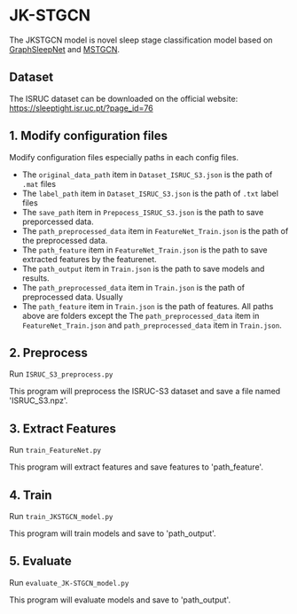 # JK-STGCN

The JKSTGCN model is novel sleep stage classification model based on [GraphSleepNet](https://github.com/ziyujia/GraphSleepNet) and [MSTGCN](https://github.com/ziyujia/MSTGCN).

## Dataset
The ISRUC dataset can be downloaded on the official website: https://sleeptight.isr.uc.pt/?page_id=76

## 1. Modify configuration files
Modify configuration files especially paths in each config files.
- The `original_data_path` item in `Dataset_ISRUC_S3.json` is the path of `.mat` files
- The `label_path` item in `Dataset_ISRUC_S3.json` is the path of `.txt` label files
- The `save_path` item in `Prepocess_ISRUC_S3.json` is the path to save preporcessed data.
- The `path_preprocessed_data` item in `FeatureNet_Train.json` is the path of the preprocessed data.
- The `path_feature` item in `FeatureNet_Train.json` is the path to save extracted features by the featurenet.
- The `path_output` item in `Train.json` is the path to save models and results.
- The `path_preprocessed_data` item in `Train.json` is the path of preprocessed data. Usually 
- The `path_feature` item  in `Train.json` is the path of features.
All paths above are folders except the The `path_preprocessed_data` item in `FeatureNet_Train.json` and `path_preprocessed_data` item in `Train.json`.

## 2. Preprocess
Run `ISRUC_S3_preprocess.py`

This program will preprocess the ISRUC-S3 dataset and save a file named 'ISRUC_S3.npz'.

## 3. Extract Features
Run `train_FeatureNet.py`

This program will extract features and save features to 'path_feature'.

## 4. Train
Run `train_JKSTGCN_model.py`

This program will train models and save to 'path_output'.

## 5. Evaluate
Run `evaluate_JK-STGCN_model.py`

This program will evaluate models and save to 'path_output'.
